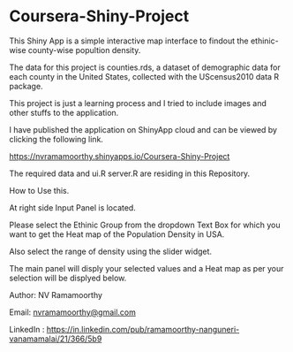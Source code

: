 # Coursera-Shiny-Project

This Shiny App is a simple  interactive map interface to findout the ethinic-wise county-wise popultion density.

The data for this project is counties.rds, a dataset of demographic data for each county in the United States, 
collected with the UScensus2010 data R package.

This project is just a learning process and I tried to include images and other stuffs to the application.

I have published the application on ShinyApp cloud and can be viewed by clicking the following link.

 https://nvramamoorthy.shinyapps.io/Coursera-Shiny-Project
 
The required data and ui.R server.R are residing in this Repository.

How to Use this.

At right side Input Panel is located.

Please select the Ethinic Group from the dropdown Text Box for which you want to get the Heat map of the Population Density in USA.

Also select the range of density using the slider widget.

The main panel will disply your selected values and  a Heat map as per your selection will be displyed below.

 



Author: NV Ramamoorthy

Email: nvramamoorthy@gmail.com

LinkedIn : https://in.linkedin.com/pub/ramamoorthy-nanguneri-vanamamalai/21/366/5b9
